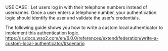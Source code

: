 USE CASE : Let users log in with their telephone numbers instead of usernames. Once a user enters a telephone number, 
your authentication logic should identify the user and validate the user's credentials.

The following guide shows you how to write a custom local authenticator to implement this authentication logic.
https://is.docs.wso2.com/en/6.0.0/references/extend/federation/write-a-custom-local-authenticator/#scenario